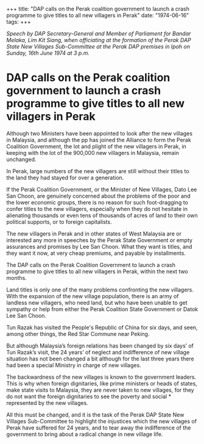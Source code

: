 +++ 
title: "DAP calls on the Perak coalition government to launch a crash programme to give titles to all new villagers in Perak"
date: "1974-06-16"
tags:
+++

_Speech by DAP Secretary-General and Member of Parliament for Bandar Melaka, Lim Kit Siang, when officiating at the formation of the Perak DAP State New Villages Sub-Committee at the Perak DAP premises in Ipoh on Sunday, 16th June 1974 at 3 p.m._

# DAP calls on the Perak coalition government to launch a crash programme to give titles to all new villagers in Perak

Although two Ministers have been appointed to look after the new villages in Malaysia, and although the pp has joined the Alliance to form the Perak Coalition Government, the lot and plight of the new villagers in Perak, in keeping with the lot of the 900,000 new villagers in Malaysia, remain unchanged.</u>

In Perak, large numbers of the new villagers are still without their titles to the land they had stayed for over a generation.

If the Perak Coalition Government, or the Minister of New Villages, Dato Lee San Choon, are genuinely concerned about the problems of the poor and the lower economic groups, there is no reason for such foot-dragging to confer titles to the new villagers, especially when they do not hesitate in alienating thousands or even tens of thousands of acres of land to their own political supports, or to foreign capitalists.

The new villagers in Perak and in other states of West Malaysia are or interested any more in speeches by the Perak State Government or empty assurances and promises by Lee San Choon. What they want is titles, and they want it now, at very cheap premiums, and payable by installments.

The DAP calls on the Perak Coalition Government to launch a crash programme to give titles to all new villagers in Perak, within the next two months.

Land titles is only one of the many problems confronting the new villagers. With the expansion of the new village population, there is an army of landless new villagers, who need land, but who have been unable to get sympathy or help from either the Perak Coalition State Government or Datok Lee San Choon.

Tun Razak has visited the People's Republic of China for six days, and seen, among other things, the Red Star Commune near Peking.

But although Malaysia’s foreign relations has been changed by six days’ of Tun Razak’s visit, the 24 years’ of neglect and indifference of new village situation has not been changed a bit although for the last three years there had been a special Ministry in charge of new villages.

 The backwardness of the new villages is known to the government leaders. This is why when foreign dignitaries, like prime ministers or heads of states, make state visits to Malaysia, they are never taken to new villages, for they do not want the foreign dignitaries to see the poverty and social * represented by the new villages.

All this must be changed, and it is the task of the Perak DAP State New Villages Sub-Committee to highlight the injustices which the new villages of Perak have suffered for 24 years, and to tear away the indifference of the government to bring about a radical change in new village life.
 
